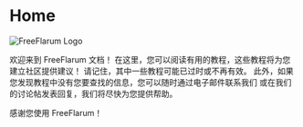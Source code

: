 # Home

![FreeFlarum Logo](https://raw.githubusercontent.com/FreeFlarum/freeflarum.com/master/docs/images/freeflarum-logo.svg)

欢迎来到 FreeFlarum 文档！ 在这里，您可以阅读有用的教程，这些教程将为您建立社区提供建议！ 请记住，其中一些教程可能已过时或不再有效。
此外，如果您发现教程中没有您要查找的信息，您可以随时通过电子邮件联系我们 或在我们的讨论帖发表回复，我们将尽快为您提供帮助。

感谢您使用 FreeFlarum！
